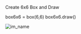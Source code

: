 Create 6x6 Box and Draw             

box6x6 = box(6,6)
box6x6.draw()

![im_name](images/box6x6.jpg)
